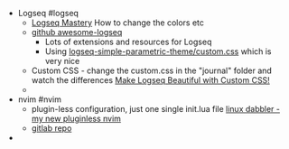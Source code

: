 - Logseq #logseq
	- [Logseq Mastery](https://www.logseqmastery.com/blog/adding-custom-css-to-logseq)
	  How to change the colors etc
	- [github awesome-logseq](https://github.com/logseq/awesome-logseq)
		- Lots of extensions and resources for Logseq
		- Using [logseq-simple-parametric-theme/custom.css](https://github.com/flowerornament/logseq-simple-parametric-theme/blob/main/custom.css) which is very nice
	- Custom CSS - change the custom.css in the "journal" folder and watch the differences
	  [Make Logseq Beautiful with Custom CSS!](https://www.youtube.com/watch?v=vA1aW2z5NDs&pp=ygURbG9nc2VxIGN1c3RvbSBjc3M%3D)
	-
- nvim #nvim
	- plugin-less configuration, just one single init.lua file [linux dabbler - my new pluginless nvim](https://www.youtube.com/watch?v=I5kT2c2XX38)
	- [gitlab repo](https://gitlab.com/linuxdabbler)
-